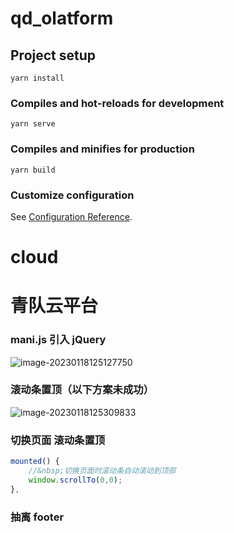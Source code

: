 # qd_olatform

## Project setup
```
yarn install
```

### Compiles and hot-reloads for development
```
yarn serve
```

### Compiles and minifies for production
```
yarn build
```

### Customize configuration
See [Configuration Reference](https://cli.vuejs.org/config/).
# cloud

# 青队云平台

### mani.js 引入 jQuery



![image-20230118125127750](https://olrando.oss-cn-chengdu.aliyuncs.com/img/image-20230118125127750.png)

### 滚动条置顶（以下方案未成功）

![image-20230118125309833](https://olrando.oss-cn-chengdu.aliyuncs.com/img/image-20230118125309833.png)



### 切换页面 滚动条置顶

```js
mounted() {
    //&nbsp;切换页面时滚动条自动滚动到顶部
    window.scrollTo(0,0);
},
```

### 抽离 footer 

 
